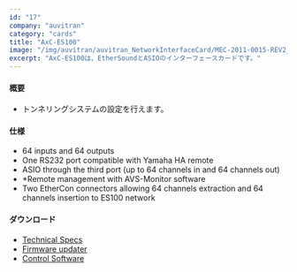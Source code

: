 ```yaml
---
id: "17"
company: "auvitran"
category: "cards"
title: "AxC-ES100"
image: "/img/auvitran/auvitran_NetworkInterfaceCard/MEC-2011-0015-REV2_FAV-BOUCHON-AxC-ES100.webp"
excerpt: "AxC-ES100は、EtherSoundとASIOのインターフェースカードです。"
---
```

#### 概要
* トンネリングシステムの設定を行えます。

#### 仕様
* 64 inputs and 64 outputs
* One RS232 port compatible with Yamaha HA remote
* ASIO through the third port (up to 64 channels in and 64 channels out)
* *Remote management with AVS-Monitor software
* Two EtherCon connectors allowing 64 channels extraction and 64 channels insertion to ES100 network

#### ダウンロード
* [Technical Specs](https://www.auvitran.com/downloads/datasheet/AuviTran_AudioToolBox_AxC-ES100_EN.pdf)
* [Firmware updater](https://www.auvitran.com/software-download/)
* [Control Software](https://www.auvitran.com/software-download/)